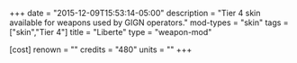 +++
date = "2015-12-09T15:53:14-05:00"
description = "Tier 4 skin available for weapons used by GIGN operators."
mod-types = "skin"
tags = ["skin","Tier 4"]
title = "Liberte"
type = "weapon-mod"

[cost]
  renown = ""
  credits = "480"
  units = ""
+++
